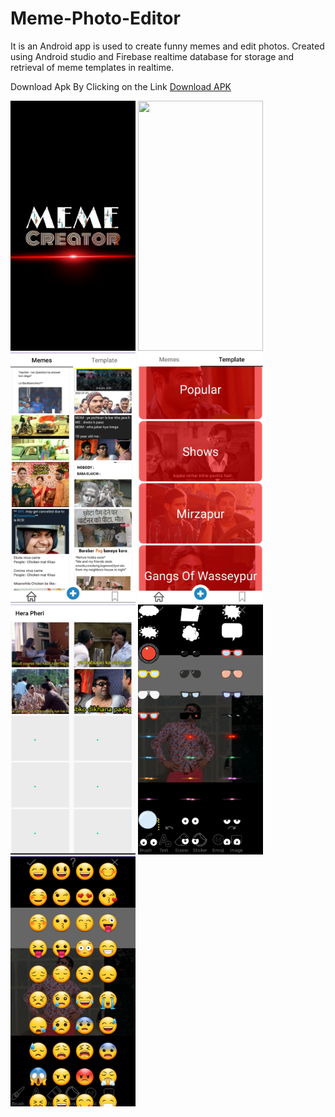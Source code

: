 # Meme-Photo-Editor


It is an Android app is used to create funny memes and edit photos. Created using Android studio and Firebase realtime database for storage and retrieval of meme templates in realtime.

Download Apk By Clicking on the Link
<a href="https://github.com/Mr-Ajay-Singh/Meme-Photo-Editor/releases/download/android/Meme-Photo_Editor.apk" target="_blank" >Download APK</a>


<span>
<img src="https://github.com/Mr-Ajay-Singh/Meme-Photo-Editor/blob/master/app/src/main/res/Meme/meme.jpg" width="200" height="400" />
<img src="https://github.com/Mr-Ajay-Singh/Meme-Photo-Editor/blob/master/app/src/main/res/Meme/meme1.jpg" width="200" height="400" />
<img src="https://github.com/Mr-Ajay-Singh/Meme-Photo-Editor/blob/master/app/src/main/res/Meme/meme2.jpg" width="200" height="400" />
<img src="https://github.com/Mr-Ajay-Singh/Meme-Photo-Editor/blob/master/app/src/main/res/Meme/meme3.jpg" width="200" height="400" />
<img src="https://github.com/Mr-Ajay-Singh/Meme-Photo-Editor/blob/master/app/src/main/res/Meme/meme4.jpg" width="200" height="400" />
<img src="https://github.com/Mr-Ajay-Singh/Meme-Photo-Editor/blob/master/app/src/main/res/Meme/meme5.jpg" width="200" height="400" />
<img src="https://github.com/Mr-Ajay-Singh/Meme-Photo-Editor/blob/master/app/src/main/res/Meme/meme6.jpg" width="200" height="400" />
</span>
